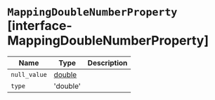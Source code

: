 # `MappingDoubleNumberProperty` [interface-MappingDoubleNumberProperty]

| Name | Type | Description |
| - | - | - |
| `null_value` | [double](./double.md) | &nbsp; |
| `type` | 'double' | &nbsp; |
